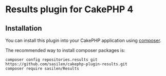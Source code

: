 # Results plugin for CakePHP 4

## Installation

You can install this plugin into your CakePHP application using [composer](http://getcomposer.org).

The recommended way to install composer packages is:

```
composer config repositories.results git https://github.com/sasilen/cakephp-plugin-results.git
composer require sasilen/Results
```
